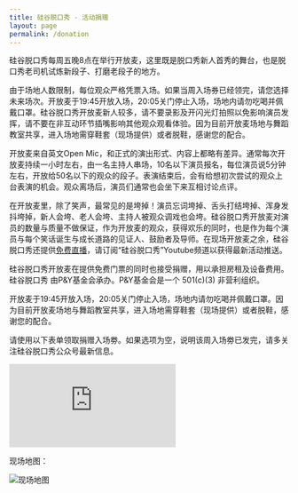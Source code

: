 ```yaml
---
title: 硅谷脱口秀 - 活动捐赠
layout: page
permalink: /donation
---
```

硅谷脱口秀每周五晚8点在举行开放麦，这里既是脱口秀新人首秀的舞台，也是脱口秀老司机试炼新段子、打磨老段子的地方。

由于场地人数限制，每位观众严格凭票入场。如果当周入场券已经领完，请您选择未来场次。开放麦于19:45开放入场，20:05关门停止入场，场地内请勿吃喝并佩戴口罩。硅谷脱口秀开放麦新人较多，请不要录影及开闪光灯拍照以免影响演员发挥，请不要在非互动环节插嘴影响其他观众观看体验。因为目前开放麦场地与舞蹈教室共享，进入场地需穿鞋套（现场提供）或者脱鞋，感谢您的配合。

开放麦来自英文Open Mic，和正式的演出形式、内容上都略有差异。通常每次开放麦持续一小时左右，由一名主持人串场，10名以下演员报名，每位演员说5分钟左右，开放给50名以下的观众的段子。表演结束后，会有给想初次尝试的观众上台表演的机会。观众离场后，演员们通常也会坐下来互相讨论点评。

在开放麦里，除了笑声，最常见的是垮掉！演员忘词垮掉、舌头打结垮掉、浑身发抖垮掉，新人会垮、老人会垮、主持人被观众调戏也会垮。硅谷脱口秀开放麦对演员的数量与质量不做保证，作为开放麦的观众，获得欢乐的同时，也是作为每个演员与每个笑话诞生与成长道路的见证人、鼓励者及导师。在现场开放麦之余，硅谷脱口秀还提供[免费直播](http://youtube.ggtkx.org)，请订阅“硅谷脱口秀”Youtube频道以获得最新活动推送。

硅谷脱口秀开放麦在提供免费门票的同时也接受捐赠，用以承担房租及设备费用。硅谷脱口秀 由P&Y基金会承办。P&Y基金会是一个 501(c)(3) 非营利组织。

开放麦于19:45开放入场，20:05关门停止入场，场地内请勿吃喝并佩戴口罩。因为目前开放麦场地与舞蹈教室共享，进入场地需穿鞋套（现场提供）或者脱鞋，感谢您的配合。

请使用以下表单领取捐赠入场劵。如果选项为空，说明该周入场劵已发完，请多关注硅谷脱口秀公众号最新信息。

<iframe class="full" src="https://app.miniextensions.com/form/Ideq2XodTAOZ5vpL4qiZ?prefill_quantity=1" frameborder="0"></iframe>

现场地图：

![现场地图](https://img.evbuc.com/https%3A%2F%2Fcdn.evbuc.com%2Fimages%2F178277809%2F162192358328%2F1%2Foriginal.20211102-062751?h=2000&w=720&auto=format%2Ccompress&q=75&sharp=10&s=0fb060d947437676634a9788247c8106)
